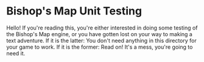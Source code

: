 # Bishop's Map Unit Testing

Hello! If you're reading this, you're either interested in doing some testing of the Bishop's Map engine, or you have gotten lost on your way to making a text adventure. If it is the latter: You don't need anything in this directory for your game to work. If it is the former: Read on! It's a mess, you're going to need it.